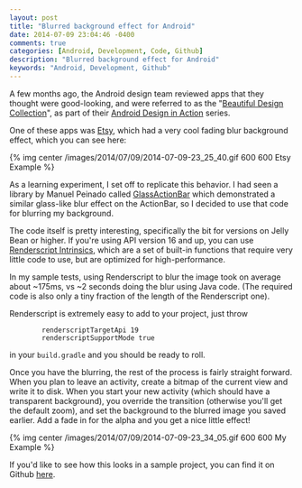 ```yaml
---
layout: post
title: "Blurred background effect for Android"
date: 2014-07-09 23:04:46 -0400
comments: true
categories: [Android, Development, Code, Github]
description: "Blurred background effect for Android"
keywords: "Android, Development, Github"
---
```


A few months ago, the Android design team reviewed apps that they thought were good-looking, and were referred to as the "[Beautiful Design Collection](https://play.google.com/store/apps/collection/promotion_3000235_beautiful_apps?hl=en)", as part of their [Android Design in Action](https://www.youtube.com/playlist?list=PLWz5rJ2EKKc8j2B95zGMb8muZvrIy-wcF) series.

One of these apps was [Etsy](https://play.google.com/store/apps/details?id=com.etsy.android&hl=en), which had a very cool fading blur background effect, which you can see here:

{% img center /images/2014/07/09/2014-07-09-23_25_40.gif 600 600 Etsy Example %}

As a learning experiment, I set off to replicate this behavior. I had seen a library by Manuel Peinado called [GlassActionBar](https://github.com/ManuelPeinado/GlassActionBar) which demonstrated a similar glass-like blur effect on the ActionBar, so I decided to use that code for blurring my background. 

The code itself is pretty interesting, specifically the bit for versions on Jelly Bean or higher. If you're using API version 16 and up, you can use [Renderscript Intrinsics](http://android-developers.blogspot.com/2013/08/renderscript-intrinsics.html), which are a set of built-in functions that require very little code to use, but are optimized for high-performance. 

In my sample tests, using Renderscript to blur the image took on average about ~175ms, vs ~2 seconds doing the blur using Java code. (The required code is also only a tiny fraction of the length of the Renderscript one).

Renderscript is extremely easy to add to your project, just throw 
```
        renderscriptTargetApi 19
        renderscriptSupportMode true
```
in your `build.gradle` and you should be ready to roll.

Once you have the blurring, the rest of the process is fairly straight forward. When you plan to leave an activity, create a bitmap of the current view and write it to disk. When you start your new activity (which should have a transparent background), you override the transition (otherwise you'll get the default zoom), and set the background to the blurred image you saved earlier. Add a fade in for the alpha and you get a nice little effect!

{% img center /images/2014/07/09/2014-07-09-23_34_05.gif 600 600 My Example %}

If you'd like to see how this looks in a sample project, you can find it on Github [here](https://github.com/MichaelEvans/EtsyBlurExample).